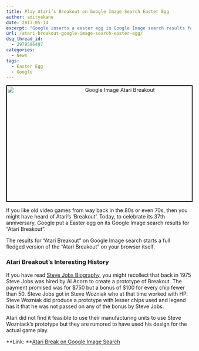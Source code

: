 ```yaml
---
title: Play Atari’s Breakout on Google Image Search Easter Egg
author: adityakane
date: 2013-05-14
excerpt: "Google inserts a easter egg in Google Image search results for Atari Breakout which starts a playable game on the browser. Google is commemorating Atari's Breakouts 37th anniversary. "
url: /atari-breakout-google-image-search-easter-egg/
dsq_thread_id:
  - 2979596497
categories:
  - News
tags:
  - Easter Egg
  - Google
---
```

<p style="text-align: center;">
  <a href="http://cdn.devilsworkshop.org/files/2013/05/Google-Image-Atari-Breakout.png"><img class="aligncenter  wp-image-74043" style="border: 2px solid black;" title="Google Image Atari Breakout" alt="Google Image Atari Breakout" src="http://cdn.devilsworkshop.org/files/2013/05/Google-Image-Atari-Breakout-600x313.png" width="600" height="313" /></a>
</p>

If you like old video games from way back in the 80s or even 70s, then you might have heard of Atari&#8217;s &#8216;Breakout&#8217;. Today, to celebrate its 37th anniversary, Google put a Easter egg on its Google Image search results for &#8220;Atari Breakout&#8221;.

The results for &#8220;Atari Breakout&#8221; on Google Image search starts a full fledged version of the &#8220;Atari Breakout&#8221; on your browser itself.

### Atari Breakout&#8217;s Interesting History

If you have read [Steve Jobs Biography][1], you might recollect that back in 1975 Steve Jobs was hired by Al Acorn to create a prototype of Breakout. The payment promised was for $750 but a bonus of $100 for every chip fewer than 50. Steve Jobs got in Steve Wozniak who at that time worked with HP. Steve Wozniak did produce a prototype with lesser chips used and legend has it that he was not passed on any of the bonus by Steve Jobs.

Atari did not find it feasible to use their manufacturing units to use Steve Wozniack&#8217;s prototype but they are rumored to have used his design for the actual game play.

**Link: **<a href="https://www.google.com/search?site=&tbm=isch&source=hp&biw=1280&bih=738&q=atari+breakout&oq=atari+breakout&gs_l=img.3..0l2j0i24l6.1647.4545.0.4727.16.9.1.6.7.0.64.423.9.9.0...0.0...1ac.1.12.img.LrxnajOCjzE" onclick="_gaq.push(['_trackEvent', 'outbound-article', 'https://www.google.com/search?site=&tbm=isch&source=hp&biw=1280&bih=738&q=atari+breakout&oq=atari+breakout&gs_l=img.3..0l2j0i24l6.1647.4545.0.4727.16.9.1.6.7.0.64.423.9.9.0...0.0...1ac.1.12.img.LrxnajOCjzE', 'Atari Break on Google Image Search']);" >Atari Break on Google Image Search</a>

 [1]: http://devilsworkshop.org/news/preorder-official-biography-steve-jobs/44097/
